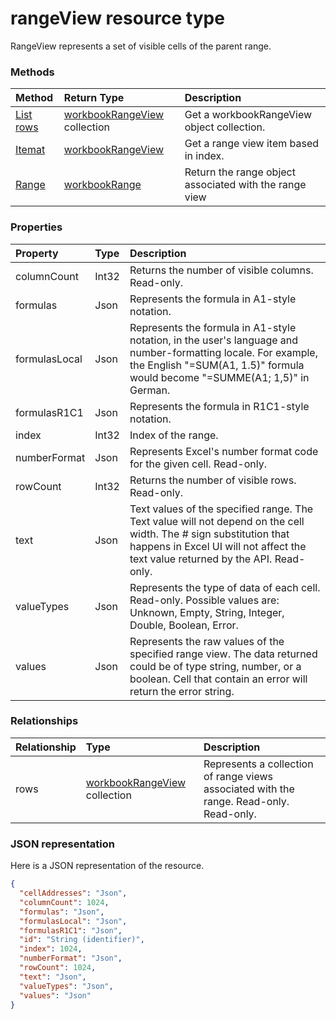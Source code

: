 # rangeView resource type
RangeView represents a set of visible cells of the parent range.

### Methods

| Method		   | Return Type	|Description|
|:---------------|:--------|:----------|
|[List rows](../api/workbookrangeview_list_rows.md) |[workbookRangeView](workbookrangeview.md) collection| Get a workbookRangeView object collection.|
|[Itemat](../api/workbookrangeview_itemat.md)|[workbookRangeView](workbookrangeview.md)|Get a range view item based in index.|
|[Range](../api/workbookrangeview_range.md)|[workbookRange](range.md)|Return the range object associated with the range view|


### Properties
| Property	   | Type	|Description|
|:---------------|:--------|:----------|
|columnCount|Int32|Returns the number of visible columns. Read-only.|
|formulas|Json|Represents the formula in A1-style notation.	|
|formulasLocal|Json|Represents the formula in A1-style notation, in the user's language and number-formatting locale. For example, the English "=SUM(A1, 1.5)" formula would become "=SUMME(A1; 1,5)" in German.	|
|formulasR1C1|Json|Represents the formula in R1C1-style notation.	|
|index|Int32|Index of the range.|
|numberFormat|Json|Represents Excel's number format code for the given cell. Read-only.	|
|rowCount|Int32|Returns the number of visible rows. Read-only.	|
|text|Json|Text values of the specified range. The Text value will not depend on the cell width. The # sign substitution that happens in Excel UI will not affect the text value returned by the API. Read-only.	|
|valueTypes|Json|Represents the type of data of each cell. Read-only. Possible values are: Unknown, Empty, String, Integer, Double, Boolean, Error.	|
|values|Json|Represents the raw values of the specified range view. The data returned could be of type string, number, or a boolean. Cell that contain an error will return the error string.	|

### Relationships
| Relationship | Type	|Description|
|:---------------|:--------|:----------|
|rows|[workbookRangeView](workbookrangeview.md) collection| Represents a collection of range views associated with the range. Read-only.	Read-only.|

### JSON representation

Here is a JSON representation of the resource.
<!-- {
  "blockType": "resource",
  "optionalProperties": [  ],
  "@odata.type": "microsoft.graph.workbookRangeView"
}-->
```json
{
  "cellAddresses": "Json",
  "columnCount": 1024,
  "formulas": "Json",
  "formulasLocal": "Json",
  "formulasR1C1": "Json",
  "id": "String (identifier)",
  "index": 1024,
  "numberFormat": "Json",
  "rowCount": 1024,
  "text": "Json",
  "valueTypes": "Json",
  "values": "Json"
}
```